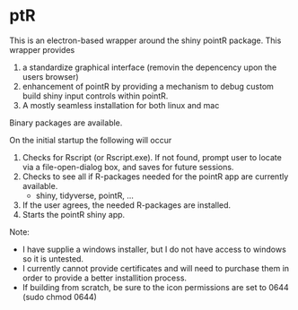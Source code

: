 # ptR
This is an electron-based wrapper around the shiny pointR package. This wrapper provides

1. a standardize graphical interface (removin the depencency upon the users browser)
2. enhancement of pointR by providing a mechanism to debug custom build shiny input controls within pointR. 
3. A mostly seamless installation for both linux and mac

Binary packages are available.

On the initial startup the following will occur

1. Checks for Rscript (or Rscript.exe). If not found, prompt user to locate via a file-open-dialog box, and saves for
future sessions.
2. Checks to see all if R-packages needed for the pointR app  are currently available.
    - shiny, tidyverse, pointR, ...
3. If the user agrees, the needed R-packages are installed.
4. Starts the pointR shiny app.

Note: 

- I have supplie a windows installer, but I do not have access to windows so it is untested. 
- I currently cannot provide certificates and will need to purchase them in order to provide a better installition process.
- If building from scratch, be sure to the icon permissions are set to 0644 (sudo chmod 0644)
